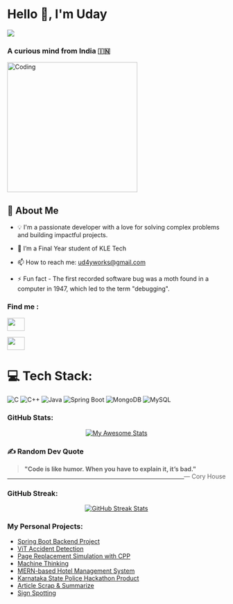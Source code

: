 
<h1 align="left">Hello 👋, I'm Uday</h1>

[![](https://visitcount.itsvg.in/api?id=ud4yy&label=Profile%20Views&color=11&icon=2&pretty=false)](https://visitcount.itsvg.in) 

<h3 align="left">A curious mind from India 🇮🇳</h3> 

<img align="center" alt="Coding" width="300" src="https://github.com/user-attachments/assets/ee073d8a-bd7a-4faa-af3e-2d5e6d92df09">

## 🚀 About Me
 - 💡 I'm a passionate developer with a love for solving complex problems and building impactful projects.

- 🌱 I’m a Final Year student of KLE Tech

- 📫 How to reach me: ud4yworks@gmail.com

- ⚡ Fun fact - The first recorded software bug was a moth found in a computer in 1947, which led to the term "debugging".

<h3 align="left">Find me :</h3>
<p align="left">
<a href="https://www.linkedin.com/in/uday-jartarghar-b5711a284/" target="blank"><img align="center" src="https://raw.githubusercontent.com/rahuldkjain/github-profile-readme-generator/master/src/images/icons/Social/linked-in-alt.svg" height="30" width="40" /></a>

<a href="https://www.naukri.com/code360/profile/AgeNtX" target="blank"><img align="center" src="![image](https://github.com/user-attachments/assets/9cdbfc9e-6ea5-4865-b9bd-394e589a461a)
" height="30" width="40" /></a>
</p>

# 💻 Tech Stack:
![C](https://img.shields.io/badge/c-%2300599C.svg?style=for-the-badge&logo=c&logoColor=white) ![C++](https://img.shields.io/badge/c++-%2300599C.svg?style=for-the-badge&logo=c%2B%2B&logoColor=white) ![Java](https://img.shields.io/badge/java-%23ED8B00.svg?style=for-the-badge&logo=java&logoColor=white) ![Spring Boot](https://img.shields.io/badge/springboot-%236DB33F.svg?style=for-the-badge&logo=springboot&logoColor=white) ![MongoDB](https://img.shields.io/badge/MongoDB-%234ea94b.svg?style=for-the-badge&logo=mongodb&logoColor=white) ![MySQL](https://img.shields.io/badge/mysql-%2300f.svg?style=for-the-badge&logo=mysql&logoColor=white)

<h3 align="left">GitHub Stats:</h3>
<div align="center" style="display: flex; justify-content: center; gap: 20px;">
  <a href="https://git.io/awesome-stats-card">
    <img src="https://awesome-github-stats.azurewebsites.net/user-stats/ud4yy?cardType=github&theme=midnight-purple&preferLogin=false&Background=000000" alt="My Awesome Stats" />
  </a>
</div>

### ✍️ Random Dev Quote
> **"Code is like humor. When you have to explain it, it’s bad."** <span style="float: right;">— Cory House</span>

---

<h3 align="left">GitHub Streak:</h3>
<div align="center" style="display: flex; justify-content: center; gap: 20px;">
  <a href="https://git.io/streak-stats">
    <img src="https://streak-stats.demolab.com?user=ud4yy&theme=dark&background=0D1117&ring=F2AD00&fire=F2AD00&currStreakLabel=F2AD00" alt="GitHub Streak Stats" />
  </a>
</div>

<h3 align="left">My Personal Projects:</h3>
<ul>
  <li><a href="https://github.com/ud4yy/LoanManagement_System" target="_blank">Spring Boot Backend Project</a></li>
  <li><a href="https://github.com/ud4yy/ViT-AccidentDetection" target="_blank">ViT Accident Detection</a></li>
  <li><a href="https://github.com/ud4yy/PagingSimulation" target="_blank">Page Replacement Simulation with CPP</a></li>
  <li><a href="https://github.com/ud4yy/Machine-Thinking" target="_blank">Machine Thinking</a></li>
  <li><a href="https://github.com/ud4yy/Rootz-MERN" target="_blank">MERN-based Hotel Management System</a></li>
  <li><a href="https://github.com/ud4yy/kspofficialREPO" target="_blank">Karnataka State Police Hackathon Product</a></li>
  <li><a href="https://github.com/ud4yy/Article-Scrap-Summarize" target="_blank">Article Scrap & Summarize</a></li>
  <li><a href="https://github.com/ud4yy/sign-spot" target="_blank">Sign Spotting</a></li>
</ul>

